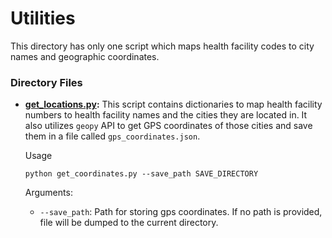 # Utilities
This directory has only one script which maps health facility codes to city names and geographic coordinates.

### Directory Files
  - **[get_locations.py](./get_locations.py):** This script contains dictionaries to map health facility numbers to health facility names and the cities they are located in. It also utilizes `geopy` API to get GPS coordinates of those cities and save them in a file called `gps_coordinates.json`.

    Usage
    ``` shell
    python get_coordinates.py --save_path SAVE_DIRECTORY
    ```

      Arguments:
    * `--save_path`: Path for storing gps coordinates. If no path is provided, file will be dumped to the current directory.